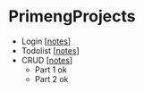 # PrimengProjects

- Login [[notes](https://docs.google.com/document/d/1p5lDjpvJiY_TApSsTB9H_oKQZCFdv67HtkFf5RSX7K0/edit?usp=sharing)]
- Todolist [[notes](https://docs.google.com/document/d/1a7q8JlgCcJajvqW28XmeLCwJ3WwZ__1ykas1U8qu33M/edit?usp=drive_link)]
- CRUD [[notes]()]
  - Part 1 ok
  - Part 2 ok